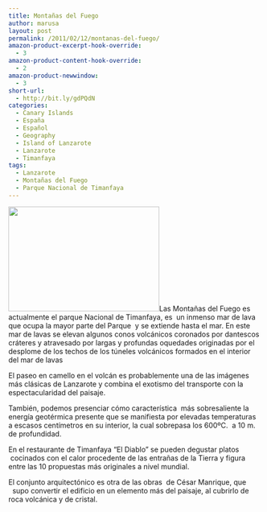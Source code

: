 ```yaml
---
title: Montañas del Fuego
author: marusa
layout: post
permalink: /2011/02/12/montanas-del-fuego/
amazon-product-excerpt-hook-override:
  - 3
amazon-product-content-hook-override:
  - 2
amazon-product-newwindow:
  - 3
short-url:
  - http://bit.ly/gdPQdN
categories:
  - Canary Islands
  - España
  - Español
  - Geography
  - Island of Lanzarote
  - Lanzarote
  - Timanfaya
tags:
  - Lanzarote
  - Montañas del Fuego
  - Parque Nacional de Timanfaya
---
```

[<img class="alignleft size-medium wp-image-607" src="http://blogs.bikecrawler.com/wp-content/uploads/2011/02/montañas-del-fuego-300x208.jpg" alt="" width="300" height="208" />][1]Las Montañas del Fuego es actualmente el parque Nacional de Timanfaya, es  un inmenso mar de lava que ocupa la mayor parte del Parque  y se extiende hasta el mar. En este mar de lavas se elevan algunos conos volcánicos coronados por dantescos cráteres y atravesado por largas y profundas oquedades originadas por el desplome de los techos de los túneles volcánicos formados en el interior del mar de lavas

El paseo en camello en el volcán es probablemente una de las imágenes más clásicas de Lanzarote y combina el exotismo del transporte con la espectacularidad del paisaje.

También, podemos presenciar cómo característica  más sobresaliente la energía geotérmica presente que se manifiesta por elevadas temperaturas a escasos centímetros en su interior, la cual sobrepasa los 600ºC.  a 10 m. de profundidad.

En el restaurante de Timanfaya “El Diablo” se pueden degustar platos  cocinados con el calor procedente de las entrañas de la Tierra y figura entre las 10 propuestas más originales a nivel mundial.

El conjunto arquitectónico es otra de las obras  de César Manrique, que   supo convertir el edificio en un elemento más del paisaje, al cubrirlo de roca volcánica y de cristal.

 [1]: http://blogs.bikecrawler.com/wp-content/uploads/2011/02/montañas-del-fuego.jpg